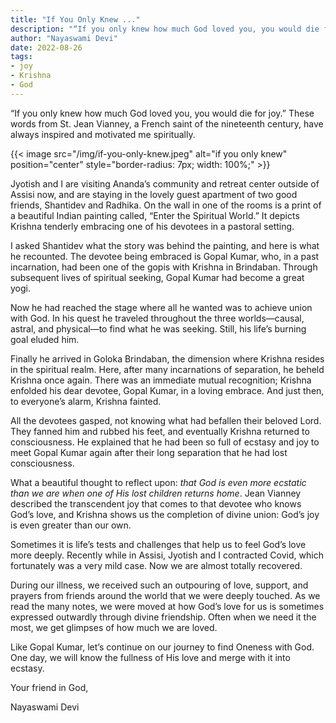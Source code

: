 ```yaml
---
title: "If You Only Knew ..."
description: "“If you only knew how much God loved you, you would die for joy.” These words from St. Jean Vianney, a French saint of the nineteenth century, have always inspired and motivated me spiritually."
author: "Nayaswami Devi"
date: 2022-08-26
tags:
- joy
- Krishna
- God
---
```


“If you only knew how much God loved you, you would die for joy.” These words from St. Jean Vianney, a French saint of the nineteenth century, have always inspired and motivated me spiritually.

{{< image src="/img/if-you-only-knew.jpeg" alt="if you only knew" position="center" style="border-radius: 7px; width: 100%;" >}}

Jyotish and I are visiting Ananda’s community and retreat center outside of Assisi now, and are staying in the lovely guest apartment of two good friends, Shantidev and Radhika. On the wall in one of the rooms is a print of a beautiful Indian painting called, “Enter the Spiritual World.” It depicts Krishna tenderly embracing one of his devotees in a pastoral setting.

I asked Shantidev what the story was behind the painting, and here is what he recounted. The devotee being embraced is Gopal Kumar, who, in a past incarnation, had been one of the gopis with Krishna in Brindaban. Through subsequent lives of spiritual seeking, Gopal Kumar had become a great yogi.

Now he had reached the stage where all he wanted was to achieve union with God. In his quest he traveled throughout the three worlds—causal, astral, and physical—to find what he was seeking. Still, his life’s burning goal eluded him.

Finally he arrived in Goloka Brindaban, the dimension where Krishna resides in the spiritual realm. Here, after many incarnations of separation, he beheld Krishna once again. There was an immediate mutual recognition; Krishna enfolded his dear devotee, Gopal Kumar, in a loving embrace. And just then, to everyone’s alarm, Krishna fainted.

All the devotees gasped, not knowing what had befallen their beloved Lord. They fanned him and rubbed his feet, and eventually Krishna returned to consciousness. He explained that he had been so full of ecstasy and joy to meet Gopal Kumar again after their long separation that he had lost consciousness.

What a beautiful thought to reflect upon: *that God is even more ecstatic than we are when one of His lost children returns home*. Jean Vianney described the transcendent joy that comes to that devotee who knows God’s love, and Krishna shows us the completion of divine union: God’s joy is even greater than our own.

Sometimes it is life’s tests and challenges that help us to feel God’s love more deeply. Recently while in Assisi, Jyotish and I contracted Covid, which fortunately was a very mild case. Now we are almost totally recovered.

During our illness, we received such an outpouring of love, support, and prayers from friends around the world that we were deeply touched. As we read the many notes, we were moved at how God’s love for us is sometimes expressed outwardly through divine friendship. Often when we need it the most, we get glimpses of how much we are loved.

Like Gopal Kumar, let’s continue on our journey to find Oneness with God. One day, we will know the fullness of His love and merge with it into ecstasy.

Your friend in God,

Nayaswami Devi
